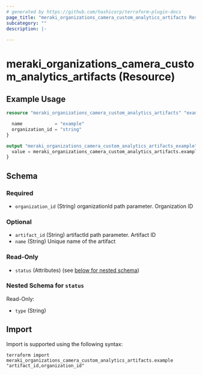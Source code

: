 ```yaml
---
# generated by https://github.com/hashicorp/terraform-plugin-docs
page_title: "meraki_organizations_camera_custom_analytics_artifacts Resource - terraform-provider-meraki"
subcategory: ""
description: |-
  
---
```


# meraki_organizations_camera_custom_analytics_artifacts (Resource)



## Example Usage

```terraform
resource "meraki_organizations_camera_custom_analytics_artifacts" "example" {

  name            = "example"
  organization_id = "string"
}

output "meraki_organizations_camera_custom_analytics_artifacts_example" {
  value = meraki_organizations_camera_custom_analytics_artifacts.example
}
```

<!-- schema generated by tfplugindocs -->
## Schema

### Required

- `organization_id` (String) organizationId path parameter. Organization ID

### Optional

- `artifact_id` (String) artifactId path parameter. Artifact ID
- `name` (String) Unique name of the artifact

### Read-Only

- `status` (Attributes) (see [below for nested schema](#nestedatt--status))

<a id="nestedatt--status"></a>
### Nested Schema for `status`

Read-Only:

- `type` (String)

## Import

Import is supported using the following syntax:

```shell
terraform import meraki_organizations_camera_custom_analytics_artifacts.example "artifact_id,organization_id"
```
